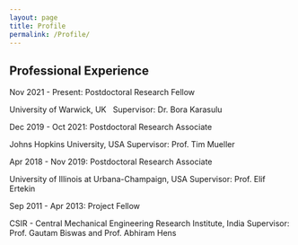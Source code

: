 ```yaml
---
layout: page
title: Profile
permalink: /Profile/
---
```



## Professional Experience ## 

Nov 2021 - Present: 		Postdoctoral Research Fellow

University of Warwick, UK
&nbsp; 
Supervisor: Dr. Bora Karasulu

Dec 2019 - Oct 2021: 	Postdoctoral Research Associate

Johns Hopkins University, USA
Supervisor: Prof. Tim Mueller

Apr 2018 - Nov 2019:	Postdoctoral Research Associate

University of Illinois at Urbana-Champaign, USA
Supervisor: Prof. Elif Ertekin

Sep 2011 - Apr 2013: 	Project Fellow

CSIR - Central Mechanical Engineering Research Institute, India
Supervisor: Prof. Gautam Biswas and Prof. Abhiram Hens